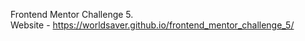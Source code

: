 Frontend Mentor Challenge 5. <br>
Website - https://worldsaver.github.io/frontend_mentor_challenge_5/
